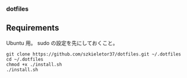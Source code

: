 ### dotfiles

## Requirements
Ubuntu 用。
sudo の設定を先にしておくこと。
```
git clone https://github.com/szkieletor37/dotfiles.git ~/.dotfiles
cd ~/.dotfiles
chmod +x ./install.sh
./install.sh
```